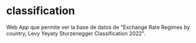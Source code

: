 # classification

Web App que permite ver la base de datos de "Exchange Rate Regimes by country, Levy Yeyaty Sturzenegger Classification 2022".
